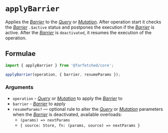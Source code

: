 # `applyBarrier` <Badge type="tip" text="since v0.10.0" />

Applies the [_Barrier_](/api/primitives/barrier) to the [_Query_](/api/primitives/query) or [_Mutation_](/api/primitives/mutataion). After operation start it checks the [_Barrier_](/api/primitives/barrier) `.$active` status and postpones the execution if the [_Barrier_](/api/primitives/barrier) is active. After the [_Barrier_](/api/primitives/barrier) is `deactivated`, it resumes the execution of the operation.

## Formulae

```ts
import { applyBarrier } from '@farfetched/core';

applyBarrier(operation, { barrier, resumeParams });
```

### Arguments

- `operation` - [_Query_](/api/primitives/query) or [_Mutation_](/api/primitives/mutataion) to apply the [_Barrier_](/api/primitives/barrier) to
- `barrier` - [_Barrier_](/api/primitives/barrier) to apply
- `resumeParams?` — optional rule to alter the [_Query_](/api/primitives/query) or [_Mutation_](/api/primitives/mutataion) parameters when the [_Barrier_](/api/primitives/barrier) is deactivated, available overloads:
  - `(params) => nextParams`
  - `{ source: Store, fn: (params, source) => nextParams }`
